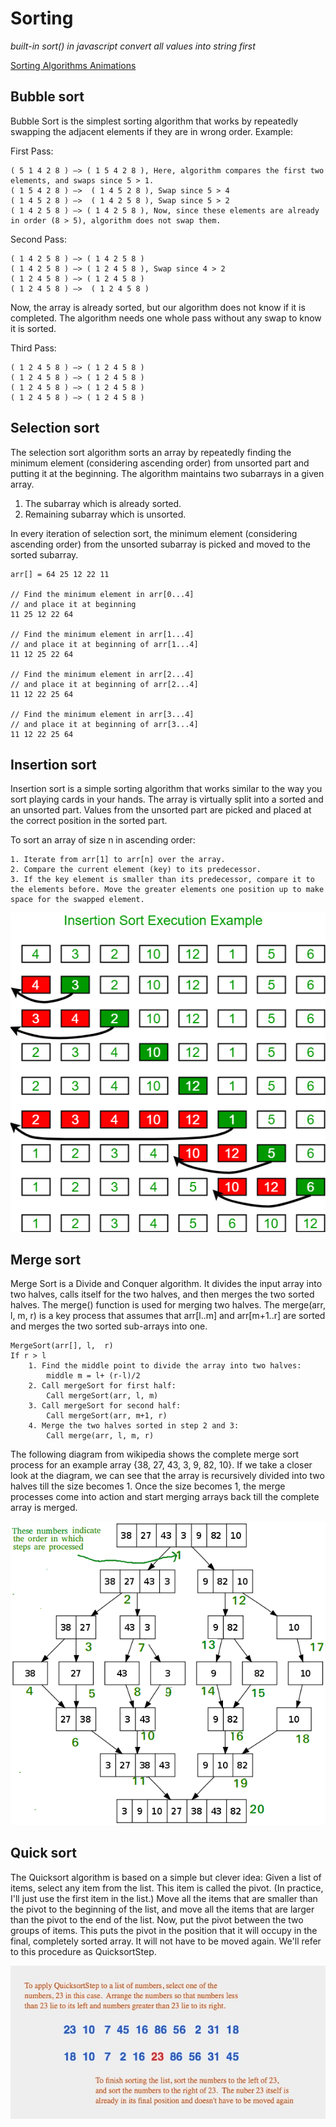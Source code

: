 # Sorting
*built-in sort() in javascript convert all values into string first*

[Sorting Algorithms Animations](https://www.toptal.com/developers/sorting-algorithms)

## Bubble sort
Bubble Sort is the simplest sorting algorithm that works by repeatedly swapping the adjacent elements if they are in wrong order. Example: 

First Pass: 
```
( 5 1 4 2 8 ) –> ( 1 5 4 2 8 ), Here, algorithm compares the first two elements, and swaps since 5 > 1. 
( 1 5 4 2 8 ) –>  ( 1 4 5 2 8 ), Swap since 5 > 4 
( 1 4 5 2 8 ) –>  ( 1 4 2 5 8 ), Swap since 5 > 2 
( 1 4 2 5 8 ) –> ( 1 4 2 5 8 ), Now, since these elements are already in order (8 > 5), algorithm does not swap them.
```

Second Pass: 
```
( 1 4 2 5 8 ) –> ( 1 4 2 5 8 ) 
( 1 4 2 5 8 ) –> ( 1 2 4 5 8 ), Swap since 4 > 2 
( 1 2 4 5 8 ) –> ( 1 2 4 5 8 ) 
( 1 2 4 5 8 ) –>  ( 1 2 4 5 8 ) 
```

Now, the array is already sorted, but our algorithm does not know if it is completed. The algorithm needs one whole pass without any swap to know it is sorted.

Third Pass: 
```
( 1 2 4 5 8 ) –> ( 1 2 4 5 8 ) 
( 1 2 4 5 8 ) –> ( 1 2 4 5 8 ) 
( 1 2 4 5 8 ) –> ( 1 2 4 5 8 ) 
( 1 2 4 5 8 ) –> ( 1 2 4 5 8 ) 
```
## Selection sort
The selection sort algorithm sorts an array by repeatedly finding the minimum element (considering ascending order) from unsorted part and putting it at the beginning. The algorithm maintains two subarrays in a given array.

1) The subarray which is already sorted.
2) Remaining subarray which is unsorted.

In every iteration of selection sort, the minimum element (considering ascending order) from the unsorted subarray is picked and moved to the sorted subarray.

```
arr[] = 64 25 12 22 11

// Find the minimum element in arr[0...4]
// and place it at beginning
11 25 12 22 64

// Find the minimum element in arr[1...4]
// and place it at beginning of arr[1...4]
11 12 25 22 64

// Find the minimum element in arr[2...4]
// and place it at beginning of arr[2...4]
11 12 22 25 64

// Find the minimum element in arr[3...4]
// and place it at beginning of arr[3...4]
11 12 22 25 64 
```

## Insertion sort
Insertion sort is a simple sorting algorithm that works similar to the way you sort playing cards in your hands. The array is virtually split into a sorted and an unsorted part. Values from the unsorted part are picked and placed at the correct position in the sorted part.

To sort an array of size n in ascending order: 
```
1. Iterate from arr[1] to arr[n] over the array. 
2. Compare the current element (key) to its predecessor. 
3. If the key element is smaller than its predecessor, compare it to the elements before. Move the greater elements one position up to make space for the swapped element.
```

![insertionsort](./images/insertionsort.png)

## Merge sort
Merge Sort is a Divide and Conquer algorithm. It divides the input array into two halves, calls itself for the two halves, and then merges the two sorted halves. The merge() function is used for merging two halves. The merge(arr, l, m, r) is a key process that assumes that arr[l..m] and arr[m+1..r] are sorted and merges the two sorted sub-arrays into one.


```
MergeSort(arr[], l,  r)
If r > l
    1. Find the middle point to divide the array into two halves:  
        middle m = l+ (r-l)/2
    2. Call mergeSort for first half:   
        Call mergeSort(arr, l, m)
    3. Call mergeSort for second half: 
        Call mergeSort(arr, m+1, r)
    4. Merge the two halves sorted in step 2 and 3:
        Call merge(arr, l, m, r)
```

The following diagram from wikipedia shows the complete merge sort process for an example array {38, 27, 43, 3, 9, 82, 10}. If we take a closer look at the diagram, we can see that the array is recursively divided into two halves till the size becomes 1. Once the size becomes 1, the merge processes come into action and start merging arrays back till the complete array is merged.

![merge sort](./images/merge-sort.png)

## Quick sort
The Quicksort algorithm is based on a simple but clever idea: Given a list of items, select any item from the list. This item is called the pivot. (In practice, I'll just use the first item in the list.) Move all the items that are smaller than the pivot to the beginning of the list, and move all the items that are larger than the pivot to the end of the list. Now, put the pivot between the two groups of items. This puts the pivot in the position that it will occupy in the final, completely sorted array. It will not have to be moved again. We'll refer to this procedure as QuicksortStep.

![quicksort](./images/quicksort.jpg)


 